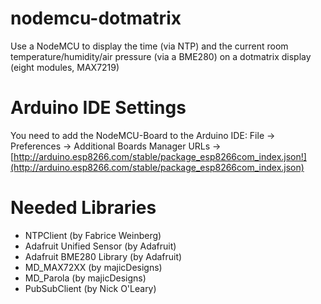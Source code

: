 # nodemcu-dotmatrix
Use a NodeMCU to display the time (via NTP) and the current room temperature/humidity/air pressure (via a BME280) on a dotmatrix display (eight modules, MAX7219)

# Arduino IDE Settings
You need to add the NodeMCU-Board to the Arduino IDE:
File -> Preferences -> Additional Boards Manager URLs -> [http://arduino.esp8266.com/stable/package_esp8266com_index.json!](http://arduino.esp8266.com/stable/package_esp8266com_index.json)

# Needed Libraries
* NTPClient (by Fabrice Weinberg)
* Adafruit Unified Sensor (by Adafruit)
* Adafruit BME280 Library (by Adafruit)
* MD_MAX72XX (by majicDesigns)
* MD_Parola (by majicDesigns)
* PubSubClient (by Nick O'Leary)
